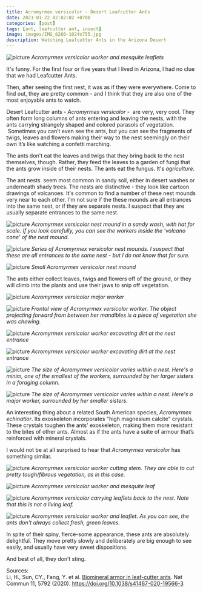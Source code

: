 ```yaml
---
title: Acromyrmex versicolor - Desert Leafcutter Ants
date: 2021-01-22 02:02:02 +0700
categories: [post]
tags: [ant, leafcutter ant, insect]
image: images/IMG_8260-1024x755.jpg
description: Watching Leafcutter Ants in the Arizona Desert
---
```


![picture](images/IMG_8260-1024x755.jpg)
*_Acromyrmex versicolor_ worker and mesquite leaflets*

It's funny. For the first four or five years that I lived in Arizona, I had no clue that we had Leafcutter Ants.

Then, after seeing the first nest, it was as if they were everywhere. Come to find out, they are pretty common - and I think that they are also one of the most enjoyable ants to watch.

<!--more-->

Desert Leafcutter ants - _Acromyrmex versicolor -_  are very, very cool. They often form long columns of ants entering and leaving the nests, with the ants carrying strangely shaped and colored parasols of vegetation.  Sometimes you can’t even see the ants, but you can see the fragments of twigs, leaves and flowers making their way to the nest seemingly on their own It’s like watching a confetti marching.

The ants don't eat the leaves and twigs that they bring back to the nest themselves, though. Rather, they feed the leaves to a garden of fungi that the ants grow inside of their nests. The ants eat the fungus. It's _agriculture_.

The ant nests  seem most common in sandy soil, either in desert washes or underneath shady trees. The nests are distinctive - they look like cartoon drawings of volcanoes. It's common to find a number of these nest mounds very near to each other. I'm not sure if the these mounds are all entrances into the same nest, or if they are separate nests. I suspect that they are usually separate entrances to the same nest.

![picture](images/IMG_7818-1024x677.jpg)
*_Acromyrmex versicolor_ nest mound in a sandy wash, with hat for scale. If you look carefully, you can see the workers inside the 'volcano cone' of the nest mound.*

![picture](images/DSCN1521-1024x738.jpg)
*Series of _Acromyrmex versicolor_ nest mounds. I suspect that these are all entrances to the same nest - but I do not know that for sure.*

![picture](images/DSCN9286-1024x768.jpg)
*Small _Acromyrmex versicolor_ nest mound*

The ants either collect leaves, twigs and flowers off of the ground, or they will climb into the plants and use their jaws to snip off vegetation.

![picture](images/IMG_0909-1024x646.jpg)
*_Acromyrmex versicolor_ major worker*

![picture](images/IMG_5785-1024x683.jpg)
*Frontal view of _Acromyrmex versicolor_ worker. The object projecting forward from between her mandibles is a piece of vegetation she was chewing.*

![picture](images/CRW_9229-1024x651.jpg)
*_Acromyrmex versicolor_ worker excavating dirt at the nest entrance*

![picture](images/CRW_8789-1024x671.jpg)
*_Acromyrmex versicolor_ worker excavating dirt at the nest entrance*

![picture](images/DSCN1584-1024x768.jpg)
*The size of _Acromyrmex versicolor_ varies within a nest. Here's a minim, one of the smallest of the workers, surrounded by her larger sisters in a foraging column.*

![picture](images/IMG_0908-1024x683.jpg)
*The size of _Acromyrmex versicolor_ varies within a nest. Here's a major worker, surrounded by her smaller sisters.*

An interesting thing about a related South American species, _Acromyrmex echinatior_. Its exoskeleton incorporates "high magnesium calcite" crystals. These crystals toughen the ants' exoskeleton, making them more resistant to the bites of other ants. Almost as if the ants have a suite of armour that’s reinforced with mineral crystals.

I would not be at all surprised to hear that _Acromyrmex versicolor_ has something similar.

![picture](images/CRW_9780-1024x712.jpg)
*_Acromyrmex versicolor_ worker cutting stem. They are able to cut pretty tough/fibrous vegetation, as in this case.*

![picture](images/IMG_7607-1024x879.jpg)
*_Acromyrmex versicolor_ worker and mesquite leaf*

![picture](images/IMG_8264-1024x728.jpg)
*_Acromyrmex versicolor_ carrying leaflets back to the nest. Note that this is not a living leaf.*

![picture](images/IMG_7609-1024x688.jpg)
*_Acromyrmex versicolor_ worker and leaflet. As you can see, the ants don't always collect fresh, green leaves.*

In spite of their spiny, fierce-some appearance, these ants are absolutely delightful. They move pretty slowly and deliberately are big enough to see easily, and usually have very sweet dispositions.

And best of all, they don’t sting.

Sources:  
Li, H., Sun, CY., Fang, Y. et al. [Biomineral armor in leaf-cutter ants](https://www.nature.com/articles/s41467-020-19566-3). Nat Commun 11, 5792 (2020). https://doi.org/10.1038/s41467-020-19566-3